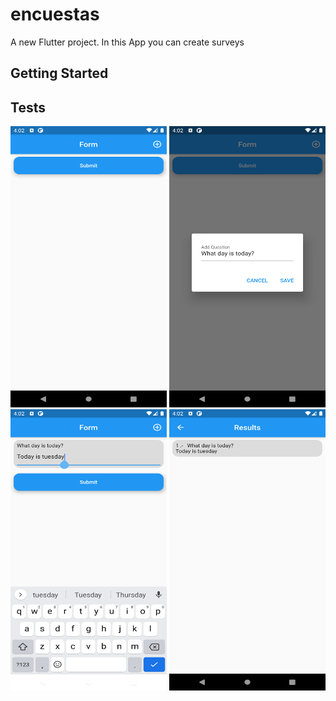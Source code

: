 # encuestas

A new Flutter project.
In this App you can create surveys

## Getting Started

## Tests

<img src="images/home.png" width = "250" height = "450">
<img src="images/Create a Question.png" width = "250" height = "450">
<img src="images/Answer the question.png" width = "250" height = "450">
<img src="images/View your answer.png" width = "250" height = "450">



